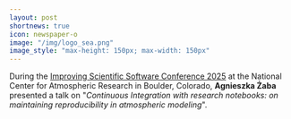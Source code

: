 ```yaml
---
layout: post
shortnews: true
icon: newspaper-o
image: "/img/logo_sea.png"
image_style: "max-height: 150px; max-width: 150px"
---
```


During the <a href="https://sea.ucar.edu/iss/2025/">Improving Scientific Software Conference 2025</a> at 
  the National Center for Atmospheric Research in Boulder, Colorado,
  <b>Agnieszka Żaba</b> presented a talk on
  "<em>Continuous Integration with research notebooks: on maintaining reproducibility in atmospheric modeling</em>".
